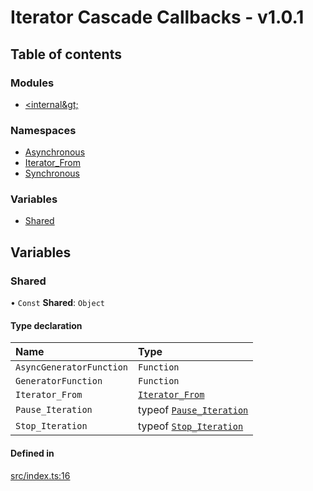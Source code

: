 # Iterator Cascade Callbacks - v1.0.1

## Table of contents

### Modules

- [&lt;internal\&gt;](modules/internal_.md)

### Namespaces

- [Asynchronous](modules/Asynchronous.md)
- [Iterator\_From](modules/Iterator_From.md)
- [Synchronous](modules/Synchronous.md)

### Variables

- [Shared](README.md#shared)

## Variables

### Shared

• `Const` **Shared**: `Object`

#### Type declaration

| Name | Type |
| :------ | :------ |
| `AsyncGeneratorFunction` | `Function` |
| `GeneratorFunction` | `Function` |
| `Iterator_From` | [`Iterator_From`](modules/Iterator_From.md) |
| `Pause_Iteration` | typeof [`Pause_Iteration`](classes/internal_.Pause_Iteration.md) |
| `Stop_Iteration` | typeof [`Stop_Iteration`](classes/internal_.Stop_Iteration.md) |

#### Defined in

[src/index.ts:16](https://github.com/javascript-utilities/iterator-cascade-callbacks/blob/v1.0.1/src/index.ts#L16)
